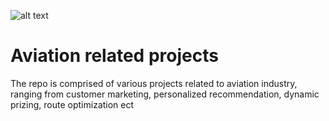 
![alt text](https://github.com/[JasonSCFu]/[Aviation-related-projects]/blob/[main]/aviation.jpg?raw=true)

# Aviation related projects
The repo is comprised of various projects related to aviation industry, ranging from customer marketing, personalized recommendation, dynamic prizing, route optimization ect


